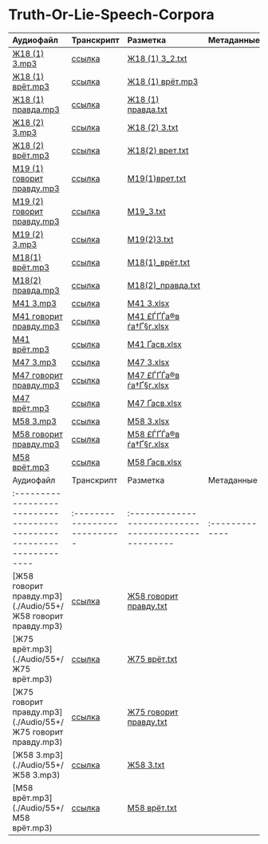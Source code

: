 # Truth-Or-Lie-Speech-Corpora
| Аудиофайл                                                          | Транскрипт                 | Разметка                                          | Метаданные   |
|:-------------------------------------------------------------------|:---------------------------|:--------------------------------------------------|:-------------|
| [Ж18 (1) 3.mp3](./Audio/17-20/Ж18%20(1)%203.mp3)                   | [ссылка](./Transcriptions) | [Ж18 (1) 3_2.txt](https://github.com/polyamba/Truth-Or-Lie-Speech-Corpora/blob/main/Annotation/Ж18%20(1)%203_Жилина_2.txt)                                                                                               |              |
| [Ж18 (1) врëт.mp3](https://github.com/polyamba/Truth-Or-Lie-Speech-Corpora/blob/main/Audio/17-20/Ж18%20(1)%20врëт.mp3)                          | [ссылка](./Transcriptions) | [Ж18 (1) врëт.mp3](https://github.com/polyamba/Truth-Or-Lie-Speech-Corpora/blob/main/Annotation/Ж18%20(1)%20врëт.txt)                                                  |              |
| [Ж18 (1) правда.mp3](https://github.com/polyamba/Truth-Or-Lie-Speech-Corpora/blob/main/Audio/17-20/Ж18%20(1)%20правда.mp3) | [ссылка](./Transcriptions) | [Ж18 (1) правда.txt](https://github.com/polyamba/Truth-Or-Lie-Speech-Corpora/blob/main/Audio/17-20/Ж18%20(1)%20правда.mp3)                                                   |             |
| [Ж18 (2) 3.mp3](https://github.com/polyamba/Truth-Or-Lie-Speech-Corpora/blob/main/Audio/17-20/Ж18%20(2)%203.mp3)                 | [ссылка](./Transcriptions) | [Ж18 (2) 3.txt](https://github.com/polyamba/Truth-Or-Lie-Speech-Corpora/blob/main/Annotation/Ж18%20(2)%203.txt)                                                    |             |
| [Ж18 (2) врёт.mp3](https://github.com/polyamba/Truth-Or-Lie-Speech-Corpora/blob/main/Audio/17-20/Ж18%20(2)%20врёт.mp3)                   | [ссылка](./Transcriptions) | [Ж18(2) врет.txt](https://github.com/polyamba/Truth-Or-Lie-Speech-Corpora/blob/main/Annotation/Ж18(2)%20врет.txt)                                                                                               |              |
| [М19 (1) говорит правду.mp3](./Audio/17-20/%D0%9C19%20%281%29%20%D0%B3%D0%BE%D0%B2%D0%BE%D1%80%D0%B8%D1%82%20%D0%BF%D1%80%D0%B0%D0%B2%D0%B4%D1%83.mp3) | [ссылка](./Transcriptions) | [М19(1)врет.txt](https://github.com/polyamba/Truth-Or-Lie-Speech-Corpora/blob/main/Annotation/%D0%9C19%281%29%D0%B2%D1%80%D0%B5%D1%82.txt) |              |
| [М19 (2) говорит правду.mp3](./Audio/17-20/%D0%9C19%20%282%29%20%D0%B3%D0%BE%D0%B2%D0%BE%D1%80%D0%B8%D1%82%20%D0%BF%D1%80%D0%B0%D0%B2%D0%B4%D1%83.mp3) | [ссылка](./Transcriptions) | [М19_3.txt](https://github.com/polyamba/Truth-Or-Lie-Speech-Corpora/blob/main/Annotation/%D0%9C19_3.txt) |              |
| [М19 (2) 3.mp3](./Audio/17-20/%D0%9C19%20%282%29%203.mp3) | [ссылка](./Transcriptions) | [М19(2)3.txt](https://github.com/polyamba/Truth-Or-Lie-Speech-Corpora/blob/main/Annotation/%D0%9C19%282%293.txt) |              |
| [М18(1) врёт.mp3](./Audio/17-20/%D0%9C18%281%29%20%D0%B2%D1%80%D0%B5%CC%88%D1%82.mp3) | [ссылка](./Transcriptions) | [М18(1)_врёт.txt](https://github.com/polyamba/Truth-Or-Lie-Speech-Corpora/blob/main/Annotation/%D0%9C18%281%29_%D0%B2%D1%80%D0%B5%CC%88%D1%82.txt) |              |
| [М18(2) правда.mp3](./Audio/17-20/%D0%9C18%282%29%20%D0%BF%D1%80%D0%B0%D0%B2%D0%B4%D0%B0.mp3) | [ссылка](./Transcriptions) | [М18(2)_правда.txt](https://github.com/polyamba/Truth-Or-Lie-Speech-Corpora/blob/main/Annotation/%D0%9C18%282%29_%D0%BF%D1%80%D0%B0%D0%B2%D0%B4%D0%B0.txt) |              |
| [М41 3.mp3](./Audio/41-55/%D0%9C41%203.mp3) | [ссылка](./Transcriptions) | [M41 3.xlsx](https://github.com/polyamba/Truth-Or-Lie-Speech-Corpora/blob/main/Annotation/M41%203.xlsx) |  |
| [М41 говорит правду.mp3](./Audio/41-55/%D0%9C41%20%D0%B3%D0%BE%D0%B2%D0%BE%D1%80%D0%B8%D1%82%20%D0%BF%D1%80%D0%B0%D0%B2%D0%B4%D1%83.mp3) | [ссылка](./Transcriptions) | [М41 £ЃҐЃа®в ѓа†Ґ§г.xlsx](https://github.com/polyamba/Truth-Or-Lie-Speech-Corpora/blob/main/Annotation/%D0%9C41%20%C2%A3%D0%93%CC%81%D2%90%D0%93%CC%81%D0%B0%C2%AE%D0%B2%20%D0%B3%CC%81%D0%B0%E2%80%A0%D2%90%C2%A7%D0%B3.xlsx) |  |
| [М41 врёт.mp3](./Audio/41-55/%D0%9C41%20%D0%B2%D1%80%D1%91%D1%82.mp3) | [ссылка](./Transcriptions) | [М41 Ґасв.xlsx](https://github.com/polyamba/Truth-Or-Lie-Speech-Corpora/blob/main/Annotation/%D0%9C41%20%D2%90%D0%B0%D1%81%D0%B2.xlsx) |  |
| [М47 3.mp3](./Audio/41-55/%D0%9C47%203.mp3) | [ссылка](./Transcriptions) | [М47 3.xlsx](https://github.com/polyamba/Truth-Or-Lie-Speech-Corpora/blob/main/Annotation/%D0%9C47%203.xlsx) |  |
| [М47 говорит правду.mp3](./Audio/41-55/%D0%9C47%20%D0%B3%D0%BE%D0%B2%D0%BE%D1%80%D0%B8%D1%82%20%D0%BF%D1%80%D0%B0%D0%B2%D0%B4%D1%83.mp3) | [ссылка](./Transcriptions) | [М47 £ЃҐЃа®в ѓа†Ґ§г.xlsx](https://github.com/polyamba/Truth-Or-Lie-Speech-Corpora/blob/main/Annotation/%D0%9C47%20%C2%A3%D0%93%CC%81%D2%90%D0%93%CC%81%D0%B0%C2%AE%D0%B2%20%D0%B3%CC%81%D0%B0%E2%80%A0%D2%90%C2%A7%D0%B3.xlsx) |  |
| [М47 врёт.mp3](./Audio/41-55/%D0%9C47%20%D0%B2%D1%80%D1%91%D1%82.mp3) | [ссылка](./Transcriptions) | [М47 Ґасв.xlsx](https://github.com/polyamba/Truth-Or-Lie-Speech-Corpora/blob/main/Annotation/%D0%9C47%20%D2%90%D0%B0%D1%81%D0%B2.xlsx) |  |
| [М58 3.mp3](./Audio/55%2B/%D0%9C58%203.mp3) | [ссылка](./Transcriptions) | [М58 3.xlsx](https://github.com/polyamba/Truth-Or-Lie-Speech-Corpora/blob/main/Annotation/%D0%9C58%203.xlsx) |  |
| [М58 говорит правду.mp3](./Audio/55%2B/%D0%9C58%20%D0%B3%D0%BE%D0%B2%D0%BE%D1%80%D0%B8%D1%82%20%D0%BF%D1%80%D0%B0%D0%B2%D0%B4%D1%83.mp3) | [ссылка](./Transcriptions) | [М58 £ЃҐЃа®в ѓа†Ґ§г.xlsx](https://github.com/polyamba/Truth-Or-Lie-Speech-Corpora/blob/main/Annotation/%D0%9C58%20%C2%A3%D0%93%CC%81%D2%90%D0%93%CC%81%D0%B0%C2%AE%D0%B2%20%D0%B3%CC%81%D0%B0%E2%80%A0%D2%90%C2%A7%D0%B3.xlsx) |  |
| [М58 врёт.mp3](./Audio/55%2B/%D0%9C58%20%D0%B2%D1%80%D1%91%D1%82.mp3) | [ссылка](./Transcriptions) | [М58 Ґасв.xlsx](https://github.com/polyamba/Truth-Or-Lie-Speech-Corpora/blob/main/Annotation/%D0%9C58%20%D2%90%D0%B0%D1%81%D0%B2.xlsx) |  |
| Аудиофайл                                                          | Транскрипт                 | Разметка                                          | Метаданные   |
|:-------------------------------------------------------------------|:---------------------------|:--------------------------------------------------|:-------------|
| [Ж58 говорит правду.mp3](./Audio/55+/Ж58 говорит правду.mp3)       | [ссылка](./Transcriptions) | [Ж58 говорит правду.txt](https://github.com/polyamba/Truth-Or-Lie-Speech-Corpora/blob/main/Annotation/Ж58%20говорит%20правду.txt) |              |
| [Ж75 врëт.mp3](./Audio/55+/Ж75 врёт.mp3)                          | [ссылка](./Transcriptions) | [Ж75 врëт.txt](https://github.com/polyamba/Truth-Or-Lie-Speech-Corpora/blob/main/Annotation/Ж75%20врёт.txt)                     |              |
| [Ж75 говорит правду.mp3](./Audio/55+/Ж75 говорит правду.mp3)       | [ссылка](./Transcriptions) | [Ж75 говорит правду.txt](https://github.com/polyamba/Truth-Or-Lie-Speech-Corpora/blob/main/Annotation/Ж75%20говорит%20правду.txt) |              |
| [Ж58 3.mp3](./Audio/55+/Ж58 3.mp3)                                 | [ссылка](./Transcriptions) | [Ж58 3.txt](https://github.com/polyamba/Truth-Or-Lie-Speech-Corpora/blob/main/Annotation/Ж58%203.txt)                           |              |
| [М58 врëт.mp3](./Audio/55+/М58 врёт.mp3)                          | [ссылка](./Transcriptions) | [М58 врëт.txt](https://github.com/polyamba/Truth-Or-Lie-Speech-Corpora/blob/main/Annotation/М58%20врёт.txt)                     |              |
